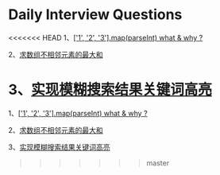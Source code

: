 # Daily Interview Questions

<<<<<<< HEAD
1、[['1', '2', '3'].map(parseInt) what & why ?](https://github.com/kaisa911/DailyInterviewQuestion/blob/master/Questions/%5B'1'%2C%20'2'%2C%20'3'%5D.map(parseInt)%20what%20%26%20why%20%3F.md)  

2、[求数组不相邻元素的最大和](https://github.com/kaisa911/DailyInterviewQuestion/blob/master/Questions/%E6%B1%82%E6%95%B0%E7%BB%84%E4%B8%8D%E7%9B%B8%E9%82%BB%E5%85%83%E7%B4%A0%E7%9A%84%E6%9C%80%E5%A4%A7%E5%92%8C.md)  

3、[实现模糊搜索结果关键词高亮](https://github.com/kaisa911/DailyInterviewQuestion/blob/master/Questions/%E6%B1%82%E6%95%B0%E7%BB%84%E4%B8%8D%E7%9B%B8%E9%82%BB%E5%85%83%E7%B4%A0%E7%9A%84%E6%9C%80%E5%A4%A7%E5%92%8C.md)
=======
1、[['1', '2', '3'].map(parseInt) what & why ?](https://github.com/kaisa911/DailyInterviewQuestion/blob/master/Questions/%5B'1'%2C%20'2'%2C%20'3'%5D.map(parseInt)%20what%20%26%20why%20%3F.md)

2、[求数组不相邻元素的最大和](https://github.com/kaisa911/DailyInterviewQuestion/blob/master/Questions/%E6%B1%82%E6%95%B0%E7%BB%84%E4%B8%8D%E7%9B%B8%E9%82%BB%E5%85%83%E7%B4%A0%E7%9A%84%E6%9C%80%E5%A4%A7%E5%92%8C.md)

3、[实现模糊搜索结果关键词高亮](https://github.com/kaisa911/DailyInterviewQuestion/blob/master/Questions/实现模糊搜索结果关键词高亮.md)
>>>>>>> master
